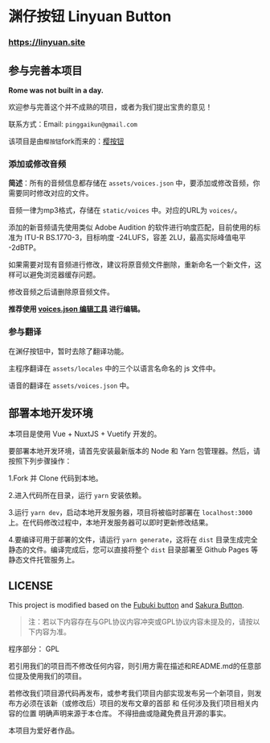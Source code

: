 # 渊仔按钮 Linyuan Button

### https://linyuan.site

<!-- 相关链接 / 関連URL / Related Links:

* [Sakura Miko's Youtube channel](https://www.youtube.com/channel/UC-hM6YJuNYVAmUWxeIr9FeA)

* [Sakura Miko's Twitter](https://twitter.com/sakuramiko35) -->

## 参与完善本项目

**Rome was not built in a day.** 

欢迎参与完善这个并不成熟的项目，或者为我们提出宝贵的意见！

联系方式：Email: `pinggaikun@gmail.com`

该项目是由`樱按钮`fork而来的：[樱按钮](https://github.com/voosc/miko-button)

### 添加或修改音频

**简述**：所有的音频信息都存储在 `assets/voices.json` 中，要添加或修改音频，你需要同时修改对应的文件。

音频一律为mp3格式，存储在 `static/voices` 中。对应的URL为 `voices/`。

添加的新音频请先使用类似 Adobe Audition 的软件进行响度匹配，目前使用的标准为 ITU-R BS.1770-3，目标响度 -24LUFS，容差 2LU，最高实际峰值电平 -2dBTP。

如果需要对现有音频进行修改，建议将原音频文件删除，重新命名一个新文件，这样可以避免浏览器缓存问题。

修改音频之后请删除原音频文件。

**推荐使用 [voices.json 编辑工具](https://aka.blw.moe/voiceditor) 进行编辑。**

### 参与翻译

在渊仔按钮中，暂时去除了翻译功能。

主程序翻译在 `assets/locales` 中的三个以语言名命名的 js 文件中。

语音的翻译在 `assets/voices.json` 中。

## 部署本地开发环境

本项目是使用 Vue + NuxtJS + Vuetify 开发的。

要部署本地开发环境，请首先安装最新版本的 Node 和 Yarn 包管理器。然后，请按照下列步骤操作：

1.Fork 并 Clone 代码到本地。

2.进入代码所在目录，运行 `yarn` 安装依赖。

3.运行 `yarn dev`，启动本地开发服务器，项目将被临时部署在 `localhost:3000` 上。在代码修改过程中，本地开发服务器可以即时更新修改结果。

4.要编译可用于部署的文件，请运行 `yarn generate`，这将在 `dist` 目录生成完全静态的文件。编译完成后，您可以直接将整个 `dist` 目录部署至 Github Pages 等静态文件托管服务上。

## LICENSE

This project is modified based on the [Fubuki button](https://github.com/lonelyion/fubuki-button) and [Sakura Button](https://github.com/vbup-osc/miko-button).

> 注：若以下内容存在与GPL协议内容冲突或GPL协议内容未提及的，请按以下内容为准。

程序部分： GPL

若引用我们的项目而不修改任何内容，则引用方需在描述和README.md的任意部位提及使用我们的项目。

若修改我们项目源代码再发布，或参考我们项目内部实现发布另一个新项目，则发布方必须在该新（或修改后）项目的发布文章的首部 和 任何涉及我们项目相关内容的位置 明确声明来源于本仓库。
不得扭曲或隐藏免费且开源的事实。

<!-- 音频部分: [hololive 二次创作条款](https://www.hololive.tv/terms) -->

本项目为爱好者作品。

